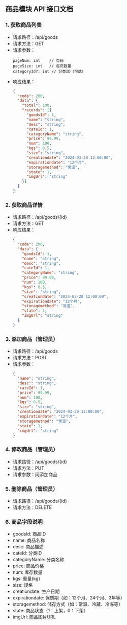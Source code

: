 ## 商品模块 API 接口文档

### 1. 获取商品列表
- 请求路径：/api/goods
- 请求方法：GET
- 请求参数：
  ```
  pageNum: int    // 页码
  pageSize: int   // 每页数量
  categoryId?: int // 分类ID（可选）
  ```
- 响应结果：
  ```json
  {
    "code": 200,
    "data": {
      "total": 100,
      "records": [{
        "goodsId": 1,
        "name": "string",
        "desc": "string",
        "cateId": 1,
        "categoryName": "string",
        "price": 99.99,
        "num": 100,
        "kgs": 0.5,
        "size": "string",
        "creationdate": "2024-03-20 12:00:00",
        "expirationdate": "12个月",
        "storagemethod": "常温",
        "state": 1,
        "imgUrl": "string"
      }]
    }
  }
  ```

### 2. 获取商品详情
- 请求路径：/api/goods/{id}
- 请求方法：GET
- 响应结果：
  ```json
  {
    "code": 200,
    "data": {
      "goodsId": 1,
      "name": "string",
      "desc": "string",
      "cateId": 1,
      "categoryName": "string",
      "price": 99.99,
      "num": 100,
      "kgs": 0.5,
      "size": "string",
      "creationdate": "2024-03-20 12:00:00",
      "expirationdate": "12个月",
      "storagemethod": "常温",
      "state": 1,
      "imgUrl": "string"
    }
  }
  ```

### 3. 添加商品（管理员）
- 请求路径：/api/goods
- 请求方法：POST
- 请求参数：
  ```json
  {
    "name": "string",
    "desc": "string",
    "cateId": 1,
    "price": 99.99,
    "num": 100,
    "kgs": 0.5,
    "size": "string",
    "creationdate": "2024-03-20 12:00:00",
    "expirationdate": "12个月",
    "storagemethod": "常温",
    "state": 1,
    "imgUrl": "string"
  }
  ```

### 4. 修改商品（管理员）
- 请求路径：/api/goods/{id}
- 请求方法：PUT
- 请求参数：同添加商品

### 5. 删除商品（管理员）
- 请求路径：/api/goods/{id}
- 请求方法：DELETE

### 6. 商品字段说明
- goodsId: 商品ID
- name: 商品名称
- desc: 商品描述
- cateId: 分类ID
- categoryName: 分类名称
- price: 商品价格
- num: 库存数量
- kgs: 重量(kg)
- size: 规格
- creationdate: 生产日期
- expirationdate: 保质期（如：12个月、24个月、3年等）
- storagemethod: 储存方式（如：常温、冷藏、冷冻等）
- state: 商品状态（1：上架，0：下架）
- imgUrl: 商品图片URL